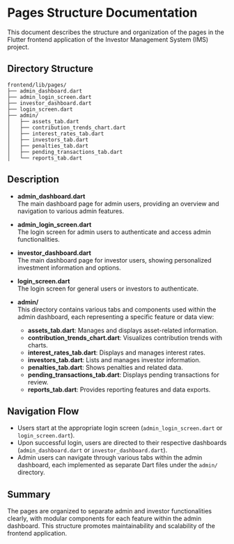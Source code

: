 # Pages Structure Documentation

This document describes the structure and organization of the pages in the Flutter frontend application of the Investor Management System (IMS) project.

## Directory Structure

```
frontend/lib/pages/
├── admin_dashboard.dart
├── admin_login_screen.dart
├── investor_dashboard.dart
├── login_screen.dart
├── admin/
│   ├── assets_tab.dart
│   ├── contribution_trends_chart.dart
│   ├── interest_rates_tab.dart
│   ├── investors_tab.dart
│   ├── penalties_tab.dart
│   ├── pending_transactions_tab.dart
│   └── reports_tab.dart
```

## Description

- **admin_dashboard.dart**  
  The main dashboard page for admin users, providing an overview and navigation to various admin features.

- **admin_login_screen.dart**  
  The login screen for admin users to authenticate and access admin functionalities.

- **investor_dashboard.dart**  
  The main dashboard page for investor users, showing personalized investment information and options.

- **login_screen.dart**  
  The login screen for general users or investors to authenticate.

- **admin/**  
  This directory contains various tabs and components used within the admin dashboard, each representing a specific feature or data view:
  - **assets_tab.dart**: Manages and displays asset-related information.
  - **contribution_trends_chart.dart**: Visualizes contribution trends with charts.
  - **interest_rates_tab.dart**: Displays and manages interest rates.
  - **investors_tab.dart**: Lists and manages investor information.
  - **penalties_tab.dart**: Shows penalties and related data.
  - **pending_transactions_tab.dart**: Displays pending transactions for review.
  - **reports_tab.dart**: Provides reporting features and data exports.

## Navigation Flow

- Users start at the appropriate login screen (`admin_login_screen.dart` or `login_screen.dart`).
- Upon successful login, users are directed to their respective dashboards (`admin_dashboard.dart` or `investor_dashboard.dart`).
- Admin users can navigate through various tabs within the admin dashboard, each implemented as separate Dart files under the `admin/` directory.

## Summary

The pages are organized to separate admin and investor functionalities clearly, with modular components for each feature within the admin dashboard. This structure promotes maintainability and scalability of the frontend application.
